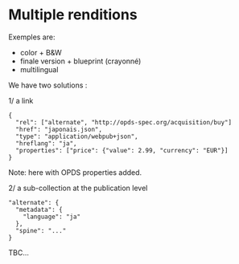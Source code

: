 # Multiple renditions

Exemples are:

* color + B&W
* finale version + blueprint (crayonné)
* multilingual

We have two solutions :

1/ a link

```
{
  "rel": ["alternate", "http://opds-spec.org/acquisition/buy"]
  "href": "japonais.json",
  "type": "application/webpub+json",
  "hreflang": "ja",
  "properties": ["price": {"value": 2.99, "currency": "EUR"}]
}
```

Note: here with OPDS properties added.

2/ a sub-collection at the publication level

```
"alternate": {
  "metadata": {
    "language": "ja"
  },
  "spine": "..."
}
```

TBC...
